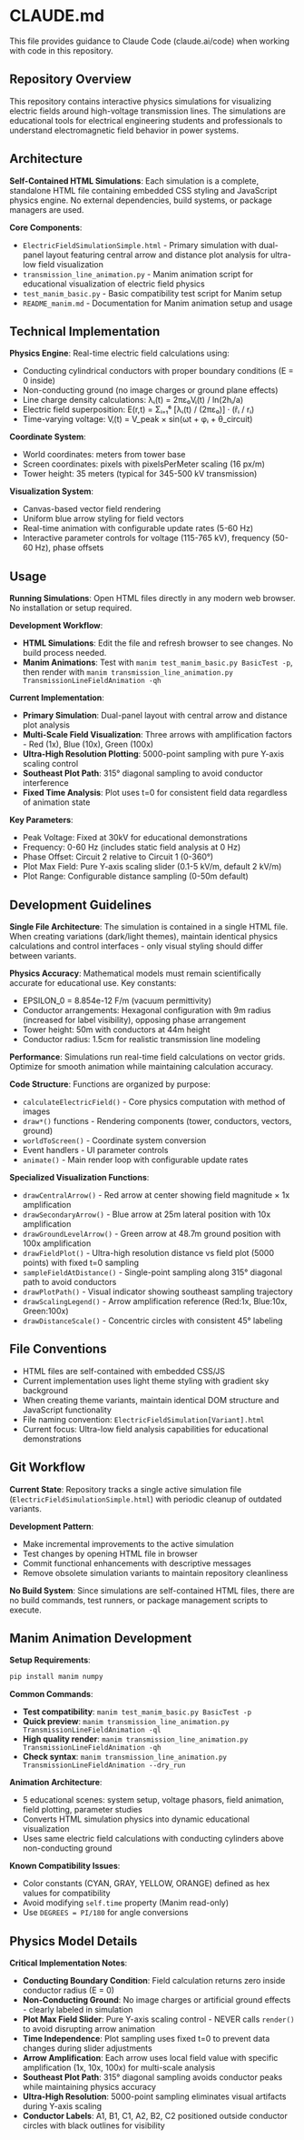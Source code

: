 # CLAUDE.md

This file provides guidance to Claude Code (claude.ai/code) when working with code in this repository.

## Repository Overview

This repository contains interactive physics simulations for visualizing electric fields around high-voltage transmission lines. The simulations are educational tools for electrical engineering students and professionals to understand electromagnetic field behavior in power systems.

## Architecture

**Self-Contained HTML Simulations**: Each simulation is a complete, standalone HTML file containing embedded CSS styling and JavaScript physics engine. No external dependencies, build systems, or package managers are used.

**Core Components**:
- `ElectricFieldSimulationSimple.html` - Primary simulation with dual-panel layout featuring central arrow and distance plot analysis for ultra-low field visualization
- `transmission_line_animation.py` - Manim animation script for educational visualization of electric field physics
- `test_manim_basic.py` - Basic compatibility test script for Manim setup
- `README_manim.md` - Documentation for Manim animation setup and usage

## Technical Implementation

**Physics Engine**: Real-time electric field calculations using:
- Conducting cylindrical conductors with proper boundary conditions (E = 0 inside)
- Non-conducting ground (no image charges or ground plane effects)
- Line charge density calculations: λᵢ(t) = 2πε₀Vᵢ(t) / ln(2hᵢ/a)
- Electric field superposition: E(r,t) = Σᵢ₌₁⁶ [λᵢ(t) / (2πε₀)] · (r̂ᵢ / rᵢ)
- Time-varying voltage: Vᵢ(t) = V_peak × sin(ωt + φᵢ + θ_circuit)

**Coordinate System**:
- World coordinates: meters from tower base
- Screen coordinates: pixels with pixelsPerMeter scaling (16 px/m)
- Tower height: 35 meters (typical for 345-500 kV transmission)

**Visualization System**:
- Canvas-based vector field rendering
- Uniform blue arrow styling for field vectors
- Real-time animation with configurable update rates (5-60 Hz)
- Interactive parameter controls for voltage (115-765 kV), frequency (50-60 Hz), phase offsets

## Usage

**Running Simulations**: Open HTML files directly in any modern web browser. No installation or setup required.

**Development Workflow**: 
- **HTML Simulations**: Edit the file and refresh browser to see changes. No build process needed.
- **Manim Animations**: Test with `manim test_manim_basic.py BasicTest -p`, then render with `manim transmission_line_animation.py TransmissionLineFieldAnimation -qh`

**Current Implementation**:
- **Primary Simulation**: Dual-panel layout with central arrow and distance plot analysis
- **Multi-Scale Field Visualization**: Three arrows with amplification factors - Red (1x), Blue (10x), Green (100x)
- **Ultra-High Resolution Plotting**: 5000-point sampling with pure Y-axis scaling control
- **Southeast Plot Path**: 315° diagonal sampling to avoid conductor interference
- **Fixed Time Analysis**: Plot uses t=0 for consistent field data regardless of animation state

**Key Parameters**:
- Peak Voltage: Fixed at 30kV for educational demonstrations
- Frequency: 0-60 Hz (includes static field analysis at 0 Hz) 
- Phase Offset: Circuit 2 relative to Circuit 1 (0-360°)
- Plot Max Field: Pure Y-axis scaling slider (0.1-5 kV/m, default 2 kV/m)
- Plot Range: Configurable distance sampling (0-50m default)

## Development Guidelines

**Single File Architecture**: The simulation is contained in a single HTML file. When creating variations (dark/light themes), maintain identical physics calculations and control interfaces - only visual styling should differ between variants.

**Physics Accuracy**: Mathematical models must remain scientifically accurate for educational use. Key constants:
- EPSILON_0 = 8.854e-12 F/m (vacuum permittivity)
- Conductor arrangements: Hexagonal configuration with 9m radius (increased for label visibility), opposing phase arrangement
- Tower height: 50m with conductors at 44m height
- Conductor radius: 1.5cm for realistic transmission line modeling

**Performance**: Simulations run real-time field calculations on vector grids. Optimize for smooth animation while maintaining calculation accuracy.

**Code Structure**: Functions are organized by purpose:
- `calculateElectricField()` - Core physics computation with method of images
- `draw*()` functions - Rendering components (tower, conductors, vectors, ground)
- `worldToScreen()` - Coordinate system conversion
- Event handlers - UI parameter controls
- `animate()` - Main render loop with configurable update rates

**Specialized Visualization Functions**:
- `drawCentralArrow()` - Red arrow at center showing field magnitude × 1x amplification
- `drawSecondaryArrow()` - Blue arrow at 25m lateral position with 10x amplification  
- `drawGroundLevelArrow()` - Green arrow at 48.7m ground position with 100x amplification
- `drawFieldPlot()` - Ultra-high resolution distance vs field plot (5000 points) with fixed t=0 sampling
- `sampleFieldAtDistance()` - Single-point sampling along 315° diagonal path to avoid conductors
- `drawPlotPath()` - Visual indicator showing southeast sampling trajectory
- `drawScalingLegend()` - Arrow amplification reference (Red:1x, Blue:10x, Green:100x)
- `drawDistanceScale()` - Concentric circles with consistent 45° labeling

## File Conventions

- HTML files are self-contained with embedded CSS/JS
- Current implementation uses light theme styling with gradient sky background
- When creating theme variants, maintain identical DOM structure and JavaScript functionality
- File naming convention: `ElectricFieldSimulation[Variant].html`
- Current focus: Ultra-low field analysis capabilities for educational demonstrations

## Git Workflow

**Current State**: Repository tracks a single active simulation file (`ElectricFieldSimulationSimple.html`) with periodic cleanup of outdated variants.

**Development Pattern**: 
- Make incremental improvements to the active simulation
- Test changes by opening HTML file in browser
- Commit functional enhancements with descriptive messages
- Remove obsolete simulation variants to maintain repository cleanliness

**No Build System**: Since simulations are self-contained HTML files, there are no build commands, test runners, or package management scripts to execute.

## Manim Animation Development

**Setup Requirements**:
```bash
pip install manim numpy
```

**Common Commands**:
- **Test compatibility**: `manim test_manim_basic.py BasicTest -p`
- **Quick preview**: `manim transmission_line_animation.py TransmissionLineFieldAnimation -ql`
- **High quality render**: `manim transmission_line_animation.py TransmissionLineFieldAnimation -qh`
- **Check syntax**: `manim transmission_line_animation.py TransmissionLineFieldAnimation --dry_run`

**Animation Architecture**:
- 5 educational scenes: system setup, voltage phasors, field animation, field plotting, parameter studies
- Converts HTML simulation physics into dynamic educational visualization
- Uses same electric field calculations with conducting cylinders above non-conducting ground

**Known Compatibility Issues**:
- Color constants (CYAN, GRAY, YELLOW, ORANGE) defined as hex values for compatibility
- Avoid modifying `self.time` property (Manim read-only)
- Use `DEGREES = PI/180` for angle conversions

## Physics Model Details

**Critical Implementation Notes**:
- **Conducting Boundary Condition**: Field calculation returns zero inside conductor radius (E = 0)
- **Non-Conducting Ground**: No image charges or artificial ground effects - clearly labeled in simulation
- **Plot Max Field Slider**: Pure Y-axis scaling control - NEVER calls `render()` to avoid disrupting arrow animation
- **Time Independence**: Plot sampling uses fixed t=0 to prevent data changes during slider adjustments
- **Arrow Amplification**: Each arrow uses local field value with specific amplification (1x, 10x, 100x) for multi-scale analysis
- **Southeast Plot Path**: 315° diagonal sampling avoids conductor peaks while maintaining physics accuracy
- **Ultra-High Resolution**: 5000-point sampling eliminates visual artifacts during Y-axis scaling
- **Conductor Labels**: A1, B1, C1, A2, B2, C2 positioned outside conductor circles with black outlines for visibility